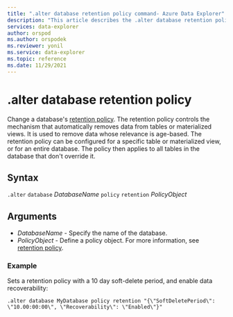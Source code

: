 ```yaml
---
title: ".alter database retention policy command- Azure Data Explorer"
description: "This article describes the .alter database retention policy command in Azure Data Explorer."
services: data-explorer
author: orspod
ms.author: orspodek
ms.reviewer: yonil
ms.service: data-explorer
ms.topic: reference
ms.date: 11/29/2021
---
```

# .alter database retention policy

Change a database's [retention policy](retentionpolicy.md). The retention policy controls the mechanism that automatically removes data from tables or materialized views. It is used to remove data whose relevance is age-based. The retention policy can be configured for a specific table or materialized view, or for an entire database. The policy then applies to all tables in the database that don't override it.

## Syntax

`.alter` `database` *DatabaseName* `policy` `retention` *PolicyObject*

## Arguments

- *DatabaseName* - Specify the name of the database.
- *PolicyObject* - Define a policy object. For more information, see [retention policy](retentionpolicy.md).

### Example

Sets a retention policy with a 10 day soft-delete period, and enable data recoverability:

```kusto
.alter database MyDatabase policy retention "{\"SoftDeletePeriod\": \"10.00:00:00\", \"Recoverability\": \"Enabled\"}"
```
